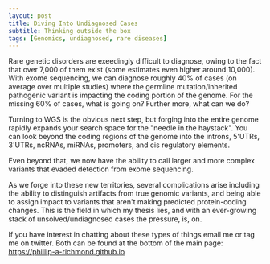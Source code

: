 ```yaml
---
layout: post
title: Diving Into Undiagnosed Cases
subtitle: Thinking outside the box
tags: [Genomics, undiagnosed, rare diseases]
---
```


Rare genetic disorders are exeedingly difficult to diagnose, owing to the fact that over 7,000 of them exist (some estimates even higher around 10,000).  With exome sequencing, we can diagnose roughly 40% of cases (on average over multiple studies) where the germline mutation/inherited pathogenic variant is impacting the coding portion of the genome.  For the missing 60% of cases, what is going on?  Further more, what can we do?  

Turning to WGS is the obvious next step, but forging into the entire genome rapidly expands your search space for the "needle in the haystack".  You can look beyond the coding regions of the genome into the introns, 5'UTRs, 3'UTRs, ncRNAs, miRNAs, promoters, and cis regulatory elements. 

Even beyond that, we now have the ability to call larger and more complex variants that evaded detection from exome sequencing.  

As we forge into these new territories, several complications arise including the ability to distinguish artifacts from true genomic variants, and being able to assign impact to variants that aren't making predicted protein-coding changes.  This is the field in which my thesis lies, and with an ever-growing stack of unsolved/undiagnosed cases the pressure, is, on.

If you have interest in chatting about these types of things email me or tag me on twitter.  Both can be found at the bottom of the main page: https://phillip-a-richmond.github.io



